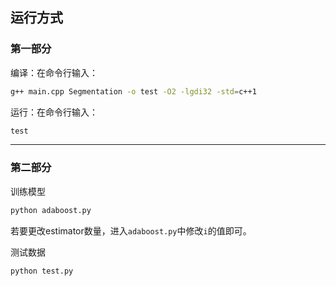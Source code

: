 ## 运行方式

### 第一部分

编译：在命令行输入：

```bash
g++ main.cpp Segmentation -o test -O2 -lgdi32 -std=c++1
```

运行：在命令行输入：

```java
test
```

---

### 第二部分

训练模型

```bash
python adaboost.py
```

若要更改estimator数量，进入`adaboost.py`中修改`i`的值即可。

测试数据

```bash
python test.py
```

